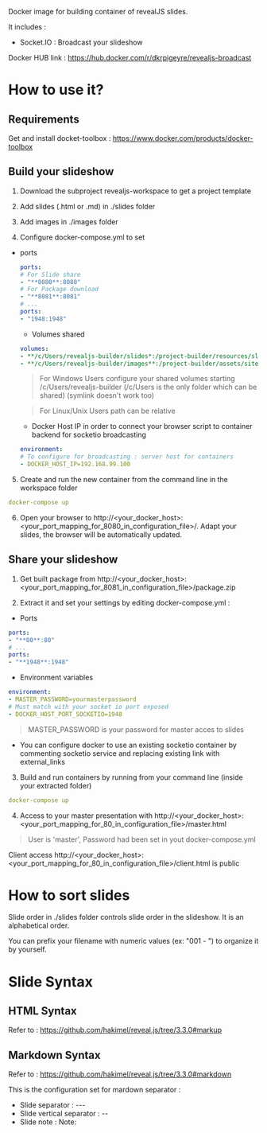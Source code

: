 Docker image for building container of revealJS slides.

It includes :
- Socket.IO : Broadcast your slideshow

Docker HUB link : https://hub.docker.com/r/dkrpigeyre/revealjs-broadcast

# How to use it?

## Requirements

Get and install docket-toolbox : https://www.docker.com/products/docker-toolbox

## Build your slideshow

1. Download the subproject revealjs-workspace to get a project template

2. Add slides (.html or .md) in ./slides folder

3. Add images in ./images folder

4. Configure docker-compose.yml to set

- ports
  
  ```yml
  ports:
  # For Slide share
  - "**8080**:8080"
  # For Package download
  - "**8081**:8081"
  # ...
  ports:
  - "1948:1948" 
  ```
  
  - Volumes shared
  
  ```yml
  volumes:
  - **/c/Users/revealjs-builder/slides*:/project-builder/resources/slides
  - **/c/Users/revealjs-builder/images**:/project-builder/assets/site/images
  ```
  
  > For Windows Users configure your shared volumes starting /c/Users/revealjs-builder (/c/Users is the only folder which can be shared) (symlink doesn't work too)
  
  > For Linux/Unix Users path can be relative
  
  - Docker Host IP in order to connect your browser script to container backend for socketio broadcasting
  
  ```yml
  environment:
  # To configure for broadcasting : server host for containers
  - DOCKER_HOST_IP=192.168.99.100
  ```
  
5. Create and run the new container from the command line in the workspace folder
  
  ```yml
  docker-compose up
  ```
  
6. Open your browser to  http://<your_docker_host>:<your_port_mapping_for_8080_in_configuration_file>/. Adapt your slides, the browser will be automatically updated.

## Share your slideshow

1. Get built package from http://<your_docker_host>:<your_port_mapping_for_8081_in_configuration_file>/package.zip

2. Extract it and set your settings by editing docker-compose.yml :
  
  - Ports
  
  ```yml
  ports:
  - "**80**:80"   
  # ...
  ports:
  - "**1948**:1948" 
  ```
  
  - Environment variables
  
  ```yml
  environment:
  - MASTER_PASSWORD=yourmasterpassword
  # Must match with your socket io port exposed
  - DOCKER_HOST_PORT_SOCKETIO=1948
  ```
  
  > MASTER_PASSWORD is your password for master acces to slides
  
  - You can configure docker to use an existing socketio container by commenting socketio service and replacing existing link with external_links
  
3. Build and run containers by running from your command line (inside your extracted folder)
  
  ```yml
  docker-compose up
  ```
  
4. Access to your master presentation with http://<your_docker_host>:<your_port_mapping_for_80_in_configuration_file>/master.html
  
  > User is 'master', Password had been set in yout docker-compose.yml
  
  Client access http://<your_docker_host>:<your_port_mapping_for_80_in_configuration_file>/client.html is public
  
# How to sort slides

Slide order in ./slides folder controls slide order in the slideshow. It is an alphabetical order.

You can prefix your filename with numeric values (ex: "001 - ") to organize it by yourself.

# Slide Syntax

## HTML Syntax

Refer to : https://github.com/hakimel/reveal.js/tree/3.3.0#markup

## Markdown Syntax

Refer to : https://github.com/hakimel/reveal.js/tree/3.3.0#markdown

This is the configuration set for mardown separator :

- Slide separator : ---
- Slide vertical separator : --
- Slide note : Note: 